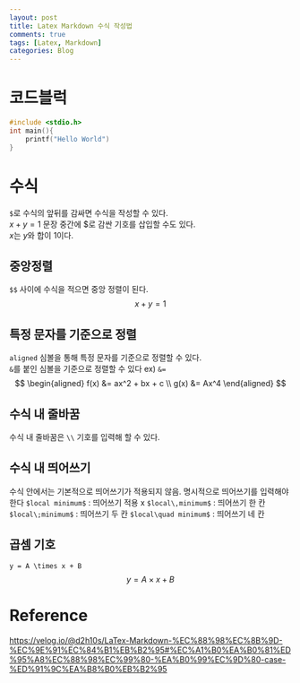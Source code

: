 ```yaml
---
layout: post
title: Latex Markdown 수식 작성법
comments: true
tags: [Latex, Markdown]
categories: Blog
---
```


# 코드블럭
```c
#include <stdio.h>
int main(){
	printf("Hello World")
}
```

# 수식
`$`로 수식의 앞뒤를 감싸면 수식을 작성할 수 있다.   
$x + y = 1$
문장 중간에 $로 감싼 기호를 삽입할 수도 있다.   
$x$는 $y$와 합이 $1$이다.

## 중앙정렬 
`$$` 사이에 수식을 적으면 중앙 정렬이 된다.  
$$x + y = 1$$
## 특정 문자를 기준으로 정렬 
`aligned` 심볼을 통해 특정 문자를 기준으로 정렬할 수 있다.   
`&`를 붙인 심볼을 기준으로 정렬할 수 있다 ex) `&=`
$$ \begin{aligned}
f(x) &= ax^2 + bx + c \\
g(x) &= Ax^4
\end{aligned} $$
## 수식 내 줄바꿈 
수식 내 줄바꿈은 `\\` 기호를 입력해 할 수 있다. 

## 수식 내 띄어쓰기 
수식 안에서는 기본적으로 띄어쓰기가 적용되지 않음. 명시적으로 띄어쓰기를 입력해야 한다 
`$local minimum$` : 띄어쓰기 적용 x
`$local\,minimum$` : 띄어쓰기 한 칸
`$local\;minimum$` : 띄어쓰기 두 칸
`$local\quad minimum$` : 띄어쓰기 네 칸

## 곱셈 기호 
`y = A \times x + B`
$$ y = A \times x + B $$

# Reference
https://velog.io/@d2h10s/LaTex-Markdown-%EC%88%98%EC%8B%9D-%EC%9E%91%EC%84%B1%EB%B2%95#%EC%A1%B0%EA%B0%81%ED%95%A8%EC%88%98%EC%99%80-%EA%B0%99%EC%9D%80-case-%ED%91%9C%EA%B8%B0%EB%B2%95